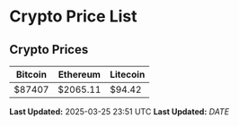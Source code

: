 # Crypto Price List

## Crypto Prices
| Bitcoin | Ethereum | Litecoin |
| ------- | -------- | -------- |
| $87407 | $2065.11 | $94.42 |
**Last Updated:** 2025-03-25 23:51 UTC
**Last Updated:** $DATE$
